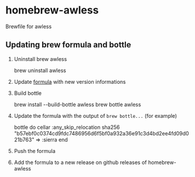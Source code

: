 # homebrew-awless
Brewfile for awless

## Updating brew formula and bottle

1. Uninstall brew awless

    brew uninstall awless
    
2. Update [formula](https://github.com/wallix/homebrew-awless/blob/master/Formula/awless.rb) with new version informations
3. Build bottle

    brew install --build-bottle awless
    brew bottle awless
    
4. Update the formula with the output of `brew bottle...` (for example)

    bottle do
      cellar :any_skip_relocation
      sha256 "b57ebf0c0374cd9fdc7486956d6f5bf0a932a36e91c3d4bd2ee4fd09d021b763" => :sierra
    end

5. Push the formula
6. Add the formula to a new release on github releases of homebrew-awless
